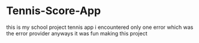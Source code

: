 # Tennis-Score-App
this is my school project tennis app
i encountered only one error which was the error provider 
anyways it was fun making this project
